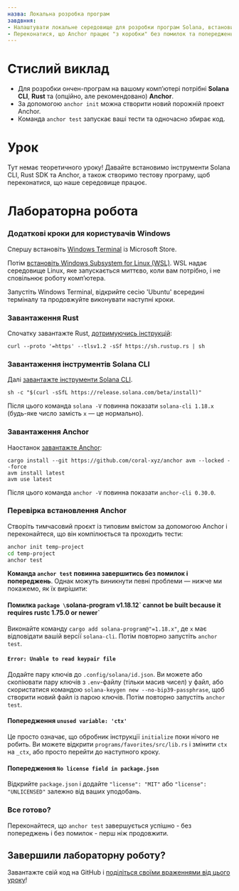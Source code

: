 ```yaml
---
назва: Локальна розробка програм
завдвння:
- Налаштувати локальне середовище для розробки програм Solana, встановивши Solana CLI, Rust та Anchor.
- Переконатися, що Anchor працює "з коробки" без помилок та попереджень.
---
```


# Стислий виклад 

* Для розробки ончен-програм на вашому комп’ютері потрібні **Solana CLI**, **Rust** та (опційно, але рекомендовано) **Anchor**.
* За допомогою `anchor init` можна створити новий порожній проект Anchor.
* Команда `anchor test` запускає ваші тести та одночасно збирає код.

# Урок

Тут немає теоретичного уроку! Давайте встановимо інструменти Solana CLI, Rust SDK та Anchor, а також створимо тестову програму, щоб переконатися, що наше середовище працює.

# Лабораторна робота

### Додаткові кроки для користувачів Windows

Спершу встановіть [Windows Terminal](https://apps.microsoft.com/detail/9N0DX20HK701) із Microsoft Store.

Потім [встановіть Windows Subsystem for Linux (WSL)](https://learn.microsoft.com/en-us/windows/wsl/install). WSL надає середовище Linux, яке запускається миттєво, коли вам потрібно, і не сповільнює роботу комп’ютера.

Запустіть Windows Terminal, відкрийте сесію 'Ubuntu' всередині терміналу та продовжуйте виконувати наступні кроки.

### Завантаження Rust

Спочатку завантажте Rust, [дотримуючись інструкцій](https://www.rust-lang.org/tools/install):

```
curl --proto '=https' --tlsv1.2 -sSf https://sh.rustup.rs | sh
```

### Завантаження інструментів Solana CLI

Далі [завантажте інструменти Solana CLI](https://docs.solana.com/cli/install-solana-cli-tools).

```
sh -c "$(curl -sSfL https://release.solana.com/beta/install)"
```

Після цього команда `solana -V` повинна показати `solana-cli 1.18.x` (будь-яке число замість `x` — це нормально).

### Завантаження Anchor

Наостанок [завантажте Anchor](https://www.anchor-lang.com/docs/installation):

```
cargo install --git https://github.com/coral-xyz/anchor avm --locked --force
avm install latest
avm use latest
```

Після цього команда `anchor -V` повинна показати `anchor-cli 0.30.0`.

### Перевірка встановлення Anchor

Створіть тимчасовий проєкт із типовим вмістом за допомогою Anchor і переконайтеся, що він компілюється та проходить тести:

```bash
anchor init temp-project
cd temp-project
anchor test
```

**Команда `anchor test` повинна завершитись без помилок і попереджень**. Однак можуть виникнути певні проблеми — нижче ми покажемо, як їх вирішити:

#### Помилка `package \`solana-program v1.18.12\` cannot be built because it requires rustc 1.75.0 or newer\`

Виконайте команду `cargo add solana-program@"=1.18.x"`, де `x` має відповідати вашій версії `solana-cli`. Потім повторно запустіть `anchor test`.

#### `Error: Unable to read keypair file`

Додайте пару ключів до `.config/solana/id.json`. Ви можете або скопіювати пару ключів з `.env`-файлу (тільки масив чисел) у файл, або скористатися командою `solana-keygen new --no-bip39-passphrase`, щоб створити новий файл із парою ключів. Потім повторно запустіть `anchor test`.

#### Попередження `unused variable: 'ctx'`

Це просто означає, що обробник інструкції `initialize` поки нічого не робить. Ви можете відкрити `programs/favorites/src/lib.rs` і змінити `ctx` на `_ctx`, або просто перейти до наступного кроку.

#### Попередження `No license field in package.json`

Відкрийте `package.json` і додайте `"license": "MIT"` або `"license": "UNLICENSED"` залежно від ваших уподобань.

### Все готово?

Переконайтеся, що `anchor test` завершується успішно - без попереджень і без помилок - перш ніж продовжити.

## Завершили лабораторну роботу?

Завантажте свій код на GitHub і [поділіться своїми враженнями від цього уроку](https://form.typeform.com/to/IPH0UGz7#answers-lesson=aa0b56d6-02a9-4b36-95c0-a817e2c5b19d)!
